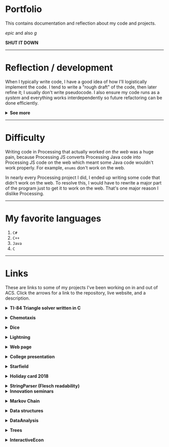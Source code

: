 # Portfolio

This contains documentation and reflection about my code and projects.

*epic* and also *g*


**SHUT IT DOWN**

---

# Reflection / development


When I typically write code, I have a good idea of how I'll logistically implement the code. I tend to write a "rough draft" of the code, then later refine it; I usually don't write pseudocode. I also ensure my code runs as a *system* and everything works interdependently so future refactoring can be done efficiently.

<details><summary><strong>See more</strong></summary>

Most of the pride I have as a programmer comes from the code I write outside of class. All of these projects I made independently. Here are a few projects I'm proud of:

- My most recent project is my C# library, [RazorSharp](https://github.com/Decimation/RazorSharp).

	- I also wrote a [few articles](https://www.codeproject.com/Articles/1254217/Calculating-Heap-Size-of-Managed-Objects) on the code I wrote documenting .NET internals.

	- This specific code snippet uses pointer manipulation and pointer arithmetic which helped me understand pointers. To summarize the function, it returns the memory address of the raw data of an object in dynamic heap memory.

	```C#
	[MethodImpl(MethodImplOptions.AggressiveInlining)]
	public static Pointer<byte> AddressOfHeap<T>(ref T t) where T : class
	{
		TypedReference tr = __makeref(t);

		// NOTE:
		// Strings have their data offset by RuntimeHelpers.OffsetToStringData
		// Arrays have their data offset by IntPtr.Size * 2 bytes (may be different for 32 bit)
		return **(IntPtr**) (&tr);
	}
	```       

- Around April 2018, I started writing my C triangle solver for the TI-84: [TITrig](https://github.com/Decimation/TITrig). This project taught me a lot about assembly, specifically Zilog Z80 assembly, and native programming.

- I also made a Schoology quiz taker in November 2017 using Selenium and C#: [QuizletSharp](https://github.com/Decimation/QuizletSharp). I'm in the process of rewriting this library because my skills have increased significantly since I first wrote it. Ironically, the program is actually very fast. This is a code snippet that resolves the current question and attempts to find the closest answer.

	```C#
	public void LongMode()
	{
		Stopwatch localSw = Stopwatch.StartNew();

		Console.Clear();
		_numOfQuestions = GetQuestionAmount();
		Console.WriteLine("Total questions: {0}", _numOfQuestions);

		for (int i = 0; i < _numOfQuestions; i++) {
			_currentQuestion = i;
			string prompt = GetPromptAtQuestionNum(i);

			List<IWebElement> radios = GetRadiosAtQuestionNum(i);
			LogQuestion("Indexed {0} radios in this scope", radios.Count);


			string def;

			if (Manual.ContainsKey(prompt)) {
				def = Manual[prompt];
				goto skipPool;
			}

			try {
				def = _qp.Pool[prompt];
			}
			catch (KeyNotFoundException) {
				// Run advanced search if key is not found

				LogQuestion("Key not found!");
				def = FindClosestDelta(prompt);
			}
	...
	```

- My first significant project was my [Cydia repository](https://github.com/Decimation/decimation.github.io) for jailbroken iOS devices which I made in 8th grade. It has served as a template for many GitHub-based Debian APT package management repositories.

- For my class-based accomplishments, I learned a lot about Processing (which I honestly dislike) and drawing methods. It has helped me visually channel my creativity. You can also use the arrows below to see some of the projects I made in class

</p>
</details>

---

# Difficulty

Writing code in Processing that actually worked *on the web* was a huge pain, because Processing JS converts Processing Java code into Processing JS code on the web which meant some Java code wouldn't work properly. For example, `enums` don't work on the web. 

In nearly every Processing project I did, I ended up writing some code that didn't work on the web. To resolve this, I would have to rewrite a major part of the program just to get it to work on the web. That's one major reason I dislike Processing.

---

# My favorite languages

1. `C#`
2. `C++`
3. `Java`
4. `C`

---

# Links

These are links to some of my projects I've been working on in and out of ACS. Click the arrows for a link to the repository, live website, and a description.

<p></p>


<details><summary><strong>TI-84 Triangle solver written in C</strong></summary>
<p>

- <a href="https://github.com/Decimation/TITrig">TITrig<br></a>

- <p>45-45-90<br> <img src="https://raw.githubusercontent.com/Decimation/TITrig/master/45_45_90.png"></p>

- <p>AAS<br> <img src="https://raw.githubusercontent.com/Decimation/TITrig/master/aas.png"></p>

- Some of the hardest code is in [this file](https://github.com/Decimation/TITrig/blob/master/src/Right/RightTriangle.c)

</p>
</details>

<p></p>

<details><summary><strong>Chemotaxis</strong></summary>
<p>

- <a href="https://github.com/StantonR16/Chemotaxis">Chemotaxis<br></a>

- <a href="https://stantonr16.github.io/Chemotaxis/">Chemotaxis URL</a>

- I thought this was a pretty cool project to start the year. I mostly learned about drawing more advanced things in Processing.

</p>
</details>

<p></p>


<details><summary><strong>Dice</strong></summary>
<p>

- <a href="https://github.com/StantonR16/Dice">Dice<br></a>

- <a href="https://stantonr16.github.io/Dice/">Dice URL</a>

- The biggest thing I learned while making this project was efficiency. I came up with a cool method for drawing die by using enums, but unfortunately a lot of the code I wrote didn't work online.

</p>
</details>

<p></p>


<details><summary><strong>Lightning</strong></summary>
<p>

- <a href="https://github.com/StantonR16/lightning2">Lightning (+JS)<br></a>

- <a href="https://stantonr16.github.io/lightning2/">Lightning URL<br></a>

- I thought it was cool being able to combine both Processing and JS in the same web page. It taught me a lot about how modern websites fuse languages together to create a complex and interactive web page.

<!-- <a href="https://stantonr16.github.io/Dice/">Lightning JS</a> -->

</p>
</details>

<p></p>


<details><summary><strong>Web page</strong></summary>
<p>
  
  - <a href="https://github.com/StantonR16/TestPage">Web page<br></a>
  
  - <a href="https://stantonr16.github.io/TestPage/">Web page URL<br></a>
  
  - This was the first legitimate website I created using pure HTML and JS. I'd created websites before, but nowhere near as complex as this one. I also knew what I was doing this time around.


</p>

</details>

<p></p>

<details><summary><strong>College presentation</strong></summary>

<p>
  
  - <a href="https://docs.google.com/presentation/d/10J8a6gS9GdSibj7b8eD5rL5nlw0OKGnh99JgMz0yQVU/edit?usp=sharing">Presentation<br></a>
  
  - It was nice to visit another college campus. Though I decided to go to the U of MN instead, it was interesting talking to the staff about their computer science programs.


</p>
</details>
<p></p>

<details><summary><strong>Starfield</strong></summary>

<p>
  
  - <a href="https://github.com/StantonR16/starfield5">Starfield<br></a>
  
  - <a href="https://stantonr16.github.io/starfield5/">Starfield URL<br></a>
  
  - I liked learning how to draw even more advanced things in Processing. I came up with a cool method for moving stars:
 
```Java
void move(double angleDelta) {
    m_color = color((int)(Math.cos(m_angle) * 255),(int)(Math.sin(m_angle) * 255),(int)(Math.tan(m_angle) * 255));
    m_x = Math.cos(m_angle) * m_scalar + (m_x);
    m_y = Math.sin(m_angle) * m_scalar + (m_y);
    m_angle += angleDelta;
  }
```

- Basically, this code does some epic trigonometric and sinusoidal calculations which move the star. This code actually wasn't hard at all (because SOH-CAH-TOA is epic), but relatively speaking it was hard to visualize the calculations.
 
</p>
</details>

<p></p>
<details><summary><strong>Holiday card 2018</strong></summary>

<p>
  
  - <a href="https://github.com/StantonR16/HolidayCard2018">Holiday card<br></a>
 
 - <a href="https://stantonr16.github.io/HolidayCard2018/">Holiday card URL<br></a>
 
 - This Holiday card was more advanced than the one I did in 2017. This was particularly epic because I included easter eggs. The code I wrote was also a lot better than the 2017 Holiday card.
 
</p>




</details>
<p></p>
<details><summary><strong>StringParser (Flesch readability)</strong></summary>

<p>
  
  - <a href="https://github.com/StantonR16/StringParser">StringParser<br></a>
  
  - <a href="https://stantonr16.github.io/StringParser/">StringParser URL<br></a>

- This assignment was extremely frustrating because my code worked on desktop but not online *(as does every single Processing project)*. Specifically, my syllable counter was originally done with Regex but Processing is stupid and Regex doesn't work online. I ended up having to write my syllable counter in a less efficient manner. I had to write the syllable counter a total of 3 times before it actually worked.
 
</p>

<p></p>
</details>
<details><summary><strong>Innovation seminars</strong></summary>

<p>
  
  - <a href="https://docs.google.com/presentation/d/1xKpmGuXt1puuoJHT7F5XfBme4tMiMoWxTg_g47VaHEo/edit?usp=sharing">Presentation<br></a>
  

- Project Soli is a project by Google to create interactive interfaces using radio frequencies. I think this would be very cool to be able to program. It would be epic if you could program it to do what you want.
 
</p>
</details>
<p></p>
<details><summary><strong>Markov Chain</strong></summary>

<p>
  
  - <a href="https://github.com/ACS-2018-2019/Stanton.R/blob/master/MarkovC/MarkovC.pde">MarkovC<br></a>
  

- I thought this was interesting but it confused me a bit before I could fully understand it. I think it's a really cool aspect of computer science and it taught me a lot about how thinks like search engines work.
 
</p>
</details>
<p></p>
<details><summary><strong>Data structures</strong></summary>

<p>
  
  - <a href="https://github.com/ACS-2018-2019/Stanton.R">Some code<br></a>
  

- I learned a lot about data structures this year. I already knew about Sets, Maps, and LinkedLists, but I learned a lot about Queues and Stacks. I had never used Queues and Stacks before because I never needed to use a structure like them. I think my knowledge will help me write more efficient and effective code because I will know which structure I need to use and how to apply its use.
 
</p>
</details>
<p></p>
<details><summary><strong>DataAnalysis</strong></summary>

<p>
  
  - <a href="https://github.com/StantonR16/DataAnalysis">DataAnalysis<br></a>
  

- This project analyzed a set of data. Specifically, it analyzed my Instagram page's data such as comments, likes, posts, views, etc. over time. It created a bar graph of and a line graph based on the date setting. You could analyze the day, week, month, year, or absolute time.
 
</p>
</details>
<p></p>
<details><summary><strong>Trees</strong></summary>

<p>
  
  - <a href="https://github.com/ACS-2018-2019/Stanton.R/tree/master/Treez">Trees<br></a>
  

- I thought learning about Trees was really interesting because I'd never used a structure like a Tree before. I also think it's really interesting how they work because I learned about how certain websites and apps use Trees to make a functioning interactive tool like a quiz.
 
</p>
</details>
<p></p>
<p></p>
<details><summary><strong>InteractiveEcon</strong></summary>

<p>
  
  - <a href="https://github.com/StantonR16/InteractiveEcon">InteractiveEcon<br></a>
  
  - WIP  

- This was my final project for ACS. The program creates interactive economic graphs such as simple supply and demand. It shows the effects of shifts of curves.
 
</p>
</details>

